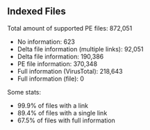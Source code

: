 ## Indexed Files

<!--FileStats-->
Total amount of supported PE files: 872,051

* No information: 623
* Delta file information (multiple links): 92,051
* Delta file information: 190,386
* PE file information: 370,348
* Full information (VirusTotal): 218,643
* Full information (file): 0

Some stats:

* 99.9% of files with a link
* 89.4% of files with a single link
* 67.5% of files with full information
<!--/FileStats-->
